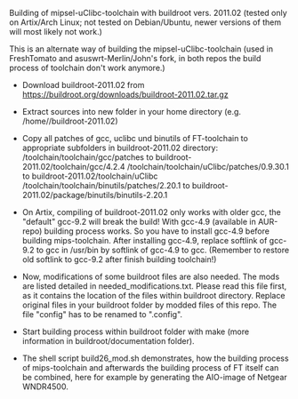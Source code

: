 Building of mipsel-uClibc-toolchain with buildroot vers. 2011.02 (tested only on Artix/Arch Linux; not tested on Debian/Ubuntu, newer versions of them will most likely not work.)

This is an alternate way of building the mipsel-uClibc-toolchain (used in FreshTomato and asuswrt-Merlin/John's fork, in both repos the build process of toolchain don't work anymore.)

- Download buildroot-2011.02 from https://buildroot.org/downloads/buildroot-2011.02.tar.gz
- Extract sources into new folder in your home directory (e.g. /home/<username>/buildroot-2011.02)
- Copy all patches of gcc, uclibc und binutils of FT-toolchain to appropriate subfolders in buildroot-2011.02 directory:
	<your-path-to-your-local-FT-repo>/toolchain/toolchain/gcc/patches to buildroot-2011.02/toolchain/gcc/4.2.4
	<your-path-to-your-local-FT-repo>/toolchain/toolchain/uClibc/patches/0.9.30.1 to buildroot-2011.02/toolchain/uClibc
	<your-path-to-your-local-FT-repo>/toolchain/toolchain/binutils/patches/2.20.1 to buildroot-2011.02/package/binutils/binutils-2.20.1
  
- On Artix, compiling of buildroot-2011.02 only works with older gcc, the "default" gcc-9.2 will break the build!
  With gcc-4.9 (available in AUR-repo) building process works. So you have to install gcc-4.9 before building mips-toolchain.
  After installing gcc-4.9, replace softlink of gcc-9.2 to gcc in /usr/bin by softlink of gcc-4.9 to gcc.
  (Remember to restore old softlink to gcc-9.2 after finish building toolchain!) 
- Now, modifications of some buildroot files are also needed. The mods are listed detailed in needed_modifications.txt. Please read this file first, as it contains the location of the files within buildroot directory. Replace original files in your buildroot folder by modded files of this repo. The file "config" has to be renamed to ".config".
- Start building process within buildroot folder with make (more information in buildroot/documentation folder).
- The shell script build26_mod.sh demonstrates, how the building process of mips-toolchain and afterwards the building process of FT itself can be combined, here for
example by generating the AIO-image of Netgear WNDR4500. 
